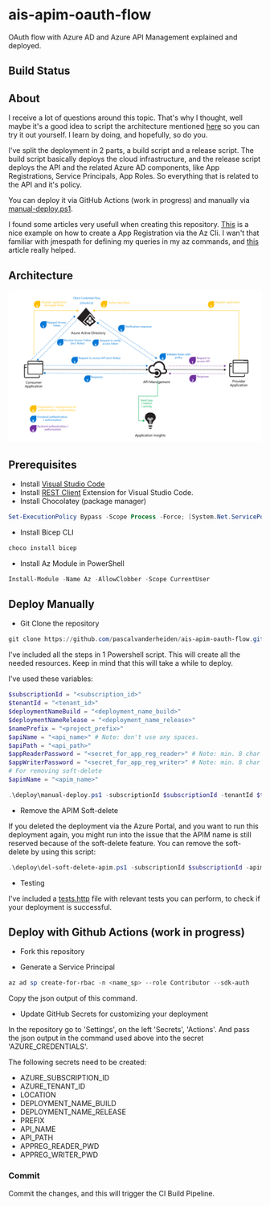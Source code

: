 # ais-apim-oauth-flow
OAuth flow with Azure AD and Azure API Management explained and deployed.

## Build Status

## About

I receive a lot of questions around this topic. That's why I thought, well maybe it's a good idea to script the architecture mentioned [here](https://docs.microsoft.com/en-us/azure/api-management/api-management-howto-protect-backend-with-aad) so you can try it out yourself. I learn by doing, and hopefully, so do you.

I've split the deployment in 2 parts, a build script and a release script. The build script basically deploys the cloud infrastructure, and the release script deploys the API and the related Azure AD components, like App Registrations, Service Principals, App Roles. So everything that is related to the API and it's policy.

You can deploy it via GitHub Actions (work in progress) and manually via [manual-deploy.ps1](deploy/manual-deploy.ps1).

I found some articles very usefull when creating this repository. [This](https://docs.microsoft.com/en-us/azure/healthcare-apis/register-application-cli-rest) is a nice example on how to create a App Registration via the Az Cli.
I wan't that familiar with jmespath for defining my queries in my az commands, and [this](https://www.azurecitadel.com/cli/jmespath/) article really helped. 

## Architecture

![ais-apim-oauth-flow](docs/images/arch.png)

## Prerequisites

* Install [Visual Studio Code](https://code.visualstudio.com/download)
* Install [REST Client](https://marketplace.visualstudio.com/items?itemName=humao.rest-client) Extension for Visual Studio Code.
* Install Chocolatey (package manager)

```ps1
Set-ExecutionPolicy Bypass -Scope Process -Force; [System.Net.ServicePointManager]::SecurityProtocol = [System.Net.ServicePointManager]::SecurityProtocol -bor 3072; iex ((New-Object System.Net.WebClient).DownloadString('https://community.chocolatey.org/install.ps1'))
```

* Install Bicep CLI

```ps1
choco install bicep
```

* Install Az Module in PowerShell

```ps1
Install-Module -Name Az -AllowClobber -Scope CurrentUser
```

## Deploy Manually

* Git Clone the repository

```ps1
git clone https://github.com/pascalvanderheiden/ais-apim-oauth-flow.git
```

I've included all the steps in 1 Powershell script. This will create all the needed resources. Keep in mind that this will take a while to deploy.

I've used these variables:

```ps1
$subscriptionId = "<subscription_id>"
$tenantId = "<tenant_id>"
$deploymentNameBuild = "<deployment_name_build>"
$deploymentNameRelease = "<deployment_name_release>"
$namePrefix = "<project_prefix>"
$apiName = "<api_name>" # Note: don't use any spaces.
$apiPath = "<api_path>"
$appReaderPassword = "<secret_for_app_reg_reader>" # Note: min. 8 char with capital,number,symbol.
$appWriterPassword = "<secret_for_app_reg_writer>" # Note: min. 8 char with capital,number,symbol.
# For removing soft-delete
$apimName = "<apim_name>"
```

```ps1
.\deploy\manual-deploy.ps1 -subscriptionId $subscriptionId -tenantId $tenantId -deploymentNameBuild $deploymentNameBuild -deploymentNameRelease $deploymentNameRelease -namePrefix $namePrefix -apiName $apiName -apiPath $apiPath -appReaderPassword $appReaderPassword -appWriterPassword $appWriterPassword
```

* Remove the APIM Soft-delete

If you deleted the deployment via the Azure Portal, and you want to run this deployment again, you might run into the issue that the APIM name is still reserved because of the soft-delete feature. You can remove the soft-delete by using this script:

```ps1
.\deploy\del-soft-delete-apim.ps1 -subscriptionId $subscriptionId -apimName $apimName
```

* Testing

I've included a [tests.http](tests.http) file with relevant tests you can perform, to check if your deployment is successful.

## Deploy with Github Actions (work in progress)

* Fork this repository

* Generate a Service Principal

```ps1
az ad sp create-for-rbac -n <name_sp> --role Contributor --sdk-auth
```

Copy the json output of this command.

* Update GitHub Secrets for customizing your deployment

In the repository go to 'Settings', on the left 'Secrets', 'Actions'.
And pass the json output in the command used above into the secret 'AZURE_CREDENTIALS'.

The following secrets need to be created:

* AZURE_SUBSCRIPTION_ID
* AZURE_TENANT_ID
* LOCATION
* DEPLOYMENT_NAME_BUILD
* DEPLOYMENT_NAME_RELEASE
* PREFIX
* API_NAME
* API_PATH
* APPREG_READER_PWD
* APPREG_WRITER_PWD

### Commit

Commit the changes, and this will trigger the CI Build Pipeline.